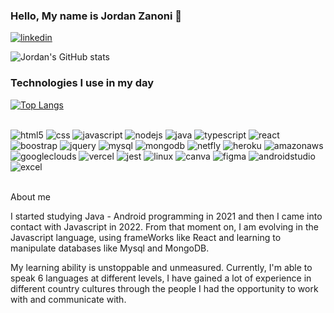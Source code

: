 ### Hello, My name is Jordan Zanoni 👋

[![linkedin](https://img.shields.io/badge/LinkedIn-0077B5?style=for-the-badge&logo=linkedin&logoColor=white)](https://www.linkedin.com/in/jordan-zanoni-5164b9193)

![Jordan's GitHub stats](https://github-readme-stats.vercel.app/api?username=zanonijordan&show_icons=true&theme=radical)

### Technologies I use in my day

[![Top Langs](https://github-readme-stats.vercel.app/api/top-langs/?username=zanonijordan&layout=compact)](https://github.com/anuraghazra/github-readme-stats)

<div style="display: inline_block"><br/>
  <img aline="center" alt="html5" src="https://img.shields.io/badge/HTML-239120?style=for-the-badge&logo=html5&logoColor=white" />
  
  <img aline="center" alt="css" src="https://img.shields.io/badge/CSS-239120?&style=for-the-badge&logo=css3&logoColor=white" />
  
  <img aline="center" alt="javascript" src="https://img.shields.io/badge/JavaScript-F7DF1E?style=for-the-badge&logo=javascript&logoColor=black" />
  
  <img aline="center" alt="nodejs" src="https://img.shields.io/badge/Node.js-43853D?style=for-the-badge&logo=node.js&logoColor=white" />
  
  <img aline="center" alt="java" src="https://img.shields.io/badge/Java-ED8B00?style=for-the-badge&logo=java&logoColor=white" />
  
  <img aline="center" alt="typescript" src="https://img.shields.io/badge/TypeScript-007ACC?style=for-the-badge&logo=typescript&logoColor=white" />
  
  <img aline="center" alt="react" src="https://img.shields.io/badge/React-20232A?style=for-the-badge&logo=react&logoColor=61DAFB" />
  
  <img aline="center" alt="boostrap" src="https://img.shields.io/badge/Bootstrap-563D7C?style=for-the-badge&logo=bootstrap&logoColor=white" />
  
  <img aline="center" alt="jquery" src="https://img.shields.io/badge/jQuery-0769AD?style=for-the-badge&logo=jquery&logoColor=white" />
  
  <img aline="center" alt="mysql" src="https://img.shields.io/badge/MySQL-00000F?style=for-the-badge&logo=mysql&logoColor=white" />
  
  <img aline="center" alt="mongodb" src="https://img.shields.io/badge/MongoDB-4EA94B?style=for-the-badge&logo=mongodb&logoColor=white" />
  
  <img aline="center" alt="netfly" src="https://img.shields.io/badge/Netlify-00C7B7?style=for-the-badge&logo=netlify&logoColor=white" />
  
  <img aline="center" alt="heroku" src="https://img.shields.io/badge/Heroku-430098?style=for-the-badge&logo=heroku&logoColor=white" />
  
  <img aline="center" alt="amazonaws" src="https://img.shields.io/badge/Amazon_AWS-232F3E?style=for-the-badge&logo=amazon-aws&logoColor=white" />
  
  <img aline="center" alt="googleclouds" src="https://img.shields.io/badge/Google_Cloud-4285F4?style=for-the-badge&logo=google-cloud&logoColor=white" />
  
   <img aline="center" alt="vercel" src="https://img.shields.io/badge/Vercel-000000?style=for-the-badge&logo=vercel&logoColor=white" />
  
  <img aline="center" alt="jest" src="https://img.shields.io/badge/Jest-323330?style=for-the-badge&logo=Jest&logoColor=white" />
  
  <img aline="center" alt="linux" src="https://img.shields.io/badge/Linux-FCC624?style=for-the-badge&logo=linux&logoColor=black" />
  
  <img aline="center" alt="canva" src="https://img.shields.io/badge/Canva-%2300C4CC.svg?&style=for-the-badge&logo=Canva&logoColor=white" />
  
  <img aline="center" alt="figma" src="https://img.shields.io/badge/Figma-F24E1E?style=for-the-badge&logo=figma&logoColor=white" />
  
  <img aline="center" alt="androidstudio" src="https://img.shields.io/badge/Android_Studio-3DDC84?style=for-the-badge&logo=android-studio&logoColor=white" />
  
  <img aline="center" alt="excel" src="https://img.shields.io/badge/Microsoft_Excel-217346?style=for-the-badge&logo=microsoft-excel&logoColor=white" />
  
</div><br/>



About me

I started studying Java - Android programming in 2021 and then I came into contact with Javascript in 2022.
From that moment on, I am evolving in the Javascript language, using frameWorks like React and learning to manipulate databases like Mysql and MongoDB.

My learning ability is unstoppable and unmeasured. Currently, I'm able to speak 6 languages at different levels, I have gained a lot of experience in different country cultures through the people I had the opportunity to work with and communicate with.
